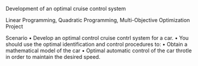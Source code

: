 Development of an optimal cruise control system

Linear Programming, Quadratic Programming, Multi-Objective Optimization Project

Scenario
• Develop an optimal control cruise contrl system for a car.
• You should use the optimal identification and control procedures to:
	• Obtain a mathematical model of the car
	• Optimal automatic control of the car throtle in order to maintain the desired speed.
